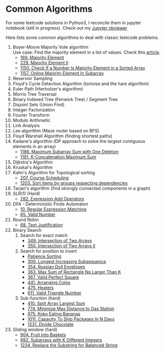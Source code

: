 # Common Algorithms

For some leetcode solutions in Python3, I reconcile them in jupyter notebook (still in progress). Check out my [Jupyter nbviewer](https://nbviewer.jupyter.org/github/darrenfu/LeetcodePy/tree/master/jupyter-notebook/)

Here lists some common algorithms to deal with classic leetcode problems.

1. Boyer-Moore Majority Vote algorithm  
Use case: Find the majority element in a list of values. Check this [article](https://gregable.com/2013/10/majority-vote-algorithm-find-majority.html).  
    * [169. Majority Element](../jupyter-notebook/0169.majority-element.ipynb)
    * [229. Majority Element II](../jupyter-notebook/0229.majority-element-ii.ipynb)
    * [1150. Check If a Number Is Majority Element in a Sorted Array](../jupyter-notebook/1150.check-if-a-number-is-majority-element-in-a-sorted-array.ipynb)
    * [1157. Online Majority Element In Subarray](../jupyter-notebook/1157.online-majority-element-in-subarray.ipynb)
1. Reservoir Sampling  
1. Floyd's Cycle Detection Algorithm (tortoise and the hare algorithm)
1. Euler Path (Hierholzer's algorithm)
1. Morris Tree Traversal
1. Binary Indexed Tree (Fenwick Tree) / Segment Tree 
1. Disjoint Sets (Union Find)
1. Integer Factorization
1. Fourier Transform
1. Modulo Arithmetic
1. Link Analysis  
1. Lee algorithm (Maze router based on BFS)
1. Floyd Warshall Algorithm (finding shortest paths)
1. Kadane's algorithm (DP approach to solve the largest contiguous elements in an array)
    * [1186. Maximum Subarray Sum with One Deletion](../jupyter-notebook/1186.maximum-subarray-sum-with-one-deletion.ipynb)
    * [1191. K-Concatenation Maximum Sum](../jupyter-notebook/1191.k-concatenation-maximum-sum.ipynb)
1. Dijkstra's Algorithm
1. Kruskal's Algorithm
1. Kahn's Algorithm for Topological sorting  
    * [207. Course Scheduling](../jupyter-notebook/207.course-schedule.ipynb)
    * [1203. Sort items by groups respecting dependencies](../jupyter-notebook/sort-items-by-groups-respecting-dependencies.ipynb)
1. Tarjan's algorithm (find strongly connected components in a graph)
1. SLR(1) (Hard)  
    * [282. Expression Add Operators](../jupyter-notebook/0282.expression-add-operators.ipynb)
1. DFA - Deterministic Finite Automaton  
    * [10. Regular Expression Matching](../jupyter-notebook/0010.regular-expression-matching.ipynb)
    * [65. Valid Number](../jupyter-notebook/0065.valid-number.ipynb)
1. Round Robin
    * [68. Text Justification](../jupyter-notebook/0068.text-justification.ipynb)
1. Binary Search
    1. Search for exact match
        * [349. Intersection of Two Arrays](./jupyter-notebook/0349.intersection-of-two-arrays.ipynb)
        * [350. Intersection of Two Arrays II](./jupyter-notebook/0350.intersection-of-two-arrays-ii.ipynb)
    1. Search for position to insert
        * [Patience Sorting](http://wordaligned.org/articles/patience-sort)
        * [300. Longest Increasing Subsequence](../jupyter-notebook/0300.longest-increasing-subsequence.ipynb)
        * [354. Russian Doll Envelopes](../jupyter-notebook/0354.russian-doll-envelopes.ipynb)
        * [363. Max Sum of Rectangle No Larger Than K](../jupyter-notebook/0363.max-sum-of-rectangle-no-larger-than-k.ipynb)
        * [367. Valid Perfect Square](../jupyter-notebook/0367.valid-perfect-square.ipynb)
        * [441. Arranging Coins](../jupyter-notebook/0441.arranging-coins.ipynb)
        * [475. Heaters](../jupyter-notebook/0475.heaters.ipynb)
        * [611. Valid Triangle Number](../jupyter-notebook/0611.valid-triangle-number.ipynb)
    1. Sub-function (hard)
        * [410. Split Array Largest Sum](../jupyter-notebook/0410.split-array-largest-sum.ipynb)
        * [774. Minimize Max Distance to Gas Station](../jupyter-notebook/0774.minimize-max-distance-to-gas-station.ipynb)
        * [875. Koko Eating Bananas](../jupyter-notebook/0875.koko-eating-bananas.ipynb)
        * [1011. Capacity To Ship Packages In N Days](../jupyter-notebook/1011.capacity-to-ship-packages-within-d-days.ipynb)
        * [1231. Divide Chocolate](../jupyter-notebook/1231.divide-chocolate.ipynb)
1. Sliding window (hard)
    * [904. Fruit Into Baskets](../jupyter-notebook/0904.fruit-into-baskets.ipynb)
    * [992. Subarrays with K Different Integers](../jupyter-notebook/0992.subarrays-with-k-different-integers.ipynb)
    * [1234. Replace the Substring for Balanced String](../jupyter-notebook/1234.replace-the-substring-for-balanced-string.ipynb)
   
